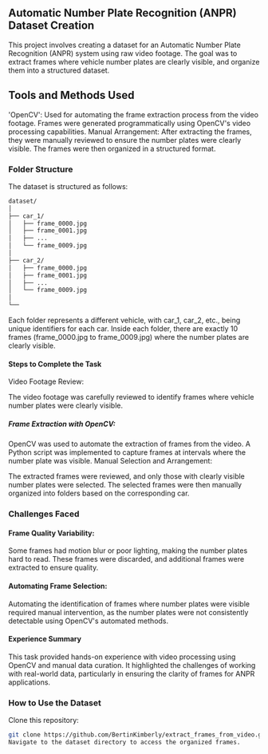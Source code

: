 ## Automatic Number Plate Recognition (ANPR) Dataset Creation

This project involves creating a dataset for an Automatic Number Plate Recognition (ANPR) system using raw video footage. The goal was to extract frames where vehicle number plates are clearly visible, and organize them into a structured dataset.


## Tools and Methods Used
'OpenCV': Used for automating the frame extraction process from the video footage. Frames were generated programmatically using OpenCV's video processing capabilities.
Manual Arrangement: After extracting the frames, they were manually reviewed to ensure the number plates were clearly visible. The frames were then organized in a structured format.
### Folder Structure
The dataset is structured as follows:

```bash
dataset/
│
├── car_1/
│   ├── frame_0000.jpg
│   ├── frame_0001.jpg
│   ├── ...
│   └── frame_0009.jpg
│
├── car_2/
│   ├── frame_0000.jpg
│   ├── frame_0001.jpg
│   ├── ...
│   └── frame_0009.jpg
│
└── 
```

Each folder represents a different vehicle, with car_1, car_2, etc., being unique identifiers for each car. Inside each folder, there are exactly 10 frames (frame_0000.jpg to frame_0009.jpg) where the number plates are clearly visible.

#### Steps to Complete the Task
Video Footage Review:

The video footage was carefully reviewed to identify frames where vehicle number plates were clearly visible.
##### Frame Extraction with OpenCV:

OpenCV was used to automate the extraction of frames from the video. A Python script was implemented to capture frames at intervals where the number plate was visible.
Manual Selection and Arrangement:

The extracted frames were reviewed, and only those with clearly visible number plates were selected.
The selected frames were then manually organized into folders based on the corresponding car.

### Challenges Faced
#### Frame Quality Variability:
Some frames had motion blur or poor lighting, making the number plates hard to read. These frames were discarded, and additional frames were extracted to ensure quality.
#### Automating Frame Selection:
Automating the identification of frames where number plates were visible required manual intervention, as the number plates were not consistently detectable using OpenCV's automated methods.
#### Experience Summary
This task provided hands-on experience with video processing using OpenCV and manual data curation. It highlighted the challenges of working with real-world data, particularly in ensuring the clarity of frames for ANPR applications.

### How to Use the Dataset
 Clone this repository:

```bash
git clone https://github.com/BertinKimberly/extract_frames_from_video.git
Navigate to the dataset directory to access the organized frames.
```